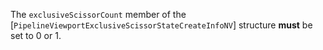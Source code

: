The `exclusiveScissorCount` member of the
[`PipelineViewportExclusiveScissorStateCreateInfoNV`] structure
 **must**  be set to 0 or 1.